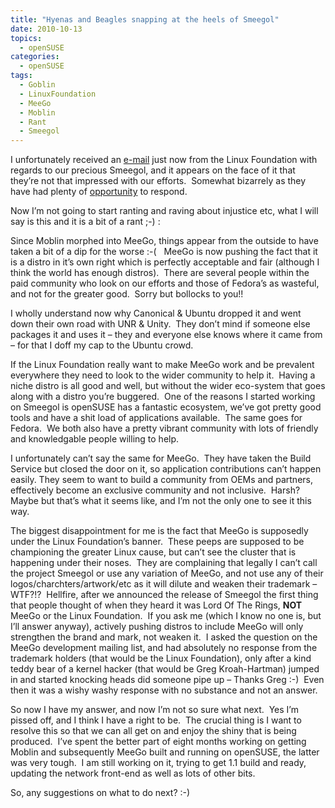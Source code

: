 ```yaml
---
title: "Hyenas and Beagles snapping at the heels of Smeegol"
date: 2010-10-13
topics:
  - openSUSE
categories:
  - openSUSE
tags:
  - Goblin
  - LinuxFoundation
  - MeeGo
  - Moblin
  - Rant
  - Smeegol
---
```

I unfortunately received an [e-mail][1] just now from the Linux Foundation with regards to our precious Smeegol, and it appears on the face of it that they’re not that impressed with our efforts.  Somewhat bizarrely as they have had plenty of [opportunity][2] to respond.

 [1]: http://lists.meego.com/pipermail/meego-dev/2010-October/006547.html "Not happy about the trademark & name"
 [2]: http://lists.meego.com/pipermail/meego-dev/2010-September/006004.html "Asking about the trademark etc"

Now I’m not going to start ranting and raving about injustice etc, what I will say is this and it is a bit of a rant ;-) :

Since Moblin morphed into MeeGo, things appear from the outside to have taken a bit of a dip for the worse :-(   MeeGo is now pushing the fact that it is a distro in it’s own right which is perfectly acceptable and fair (although I think the world has enough distros).  There are several people within the paid community who look on our efforts and those of Fedora’s as wasteful, and not for the greater good.  Sorry but bollocks to you!!

I wholly understand now why Canonical & Ubuntu dropped it and went down their own road with UNR & Unity.  They don’t mind if someone else packages it and uses it – they and everyone else knows where it came from – for that I doff my cap to the Ubuntu crowd.

If the Linux Foundation really want to make MeeGo work and be prevalent everywhere they need to look to the wider community to help it.  Having a niche distro is all good and well, but without the wider eco-system that goes along with a distro you’re buggered.  One of the reasons I started working on Smeegol is openSUSE has a fantastic ecosystem, we’ve got pretty good tools and have a shit load of applications available.  The same goes for Fedora.  We both also have a pretty vibrant community with lots of friendly and knowledgable people willing to help.

I unfortunately can’t say the same for MeeGo.  They have taken the Build Service but closed the door on it, so application contributions can’t happen easily. They seem to want to build a community from OEMs and partners, effectively become an exclusive community and not inclusive.  Harsh?  Maybe but that’s what it seems like, and I’m not the only one to see it this way.

The biggest disappointment for me is the fact that MeeGo is supposedly under the Linux Foundation’s banner.  These peeps are supposed to be championing the greater Linux cause, but can’t see the cluster that is happening under their noses.  They are complaining that legally I can’t call the project Smeegol or use any variation of MeeGo, and not use any of their logos/charchters/artwork/etc as it will dilute and weaken their trademark – WTF?!?  Hellfire, after we announced the release of Smeegol the first thing that people thought of when they heard it was Lord Of The Rings, **NOT** MeeGo or the Linux Foundation.  If you ask me (which I know no one is, but I’ll answer anyway), actively pushing distros to include MeeGo will only strengthen the brand and mark, not weaken it.  I asked the question on the MeeGo development mailing list, and had absolutely no response from the trademark holders (that would be the Linux Foundation), only after a kind teddy bear of a kernel hacker (that would be Greg Kroah-Hartman) jumped in and started knocking heads did someone pipe up – Thanks Greg :-)  Even then it was a wishy washy response with no substance and not an answer.

So now I have my answer, and now I’m not so sure what next.  Yes I’m pissed off, and I think I have a right to be.  The crucial thing is I want to resolve this so that we can all get on and enjoy the shiny that is being produced.  I’ve spent the better part of eight months working on getting Moblin and subsequently MeeGo built and running on openSUSE, the latter was very tough.  I am still working on it, trying to get 1.1 build and ready, updating the network front-end as well as lots of other bits.

So, any suggestions on what to do next? :-)
